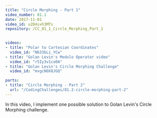 ```yaml
---
title: "Circle Morphing - Part 1"
video_number: 81.1
date: 2017-11-01
video_id: u2D4sxh3MTs
repository: /CC_81_1_Circle_Morphing_Part_1

  
videos:
- title: "Polar to Cartesian Coordinates"
  video_id: "N633bLi_YCw"
- title: "Golan Levin's Modulo Operator video"
  video_id: "r5Iy3v1co0A"
- title: "Golan Levin's Circle Morphing Challenge"
  video_id: "mvgcNOX8JGQ"

parts:
- title: "Circle Morphing - Part 2"
  url: "/CodingChallenges/81.2-circle-morphing-part-2"
---
```


In this video, I implement one possible solution to Golan Levin's Circle Morphing challenge.

